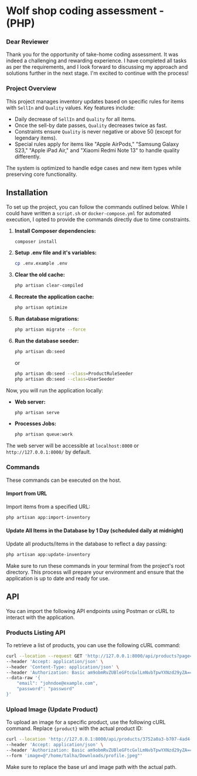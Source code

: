 # Wolf shop coding assessment - (PHP)

### Dear Reviewer
Thank you for the opportunity of take-home coding assessment. It was indeed a challenging and rewarding experience. I have completed all tasks as per the requirements, and I look forward to discussing my approach and solutions further in the next stage. I'm excited to continue with the process!

### Project Overview

This project manages inventory updates based on specific rules for items with `SellIn` and `Quality` values. Key features include:

- Daily decrease of `SellIn` and `Quality` for all items.
- Once the sell-by date passes, `Quality` decreases twice as fast.
- Constraints ensure `Quality` is never negative or above 50 (except for legendary items).
- Special rules apply for items like "Apple AirPods," "Samsung Galaxy S23," "Apple iPad Air," and "Xiaomi Redmi Note 13" to handle quality differently.
  
The system is optimized to handle edge cases and new item types while preserving core functionality.

## Installation

To set up the project, you can follow the commands outlined below. While I could have written a `script.sh` or `docker-compose.yml` for automated execution, I opted to provide the commands directly due to time constraints.

1. **Install Composer dependencies:**

   ```bash
   composer install
   ```

2. **Setup .env file and it's variables:**
    
    ```bash
    cp .env.example .env
    ```
   
3. **Clear the old cache:**

   ```bash
   php artisan clear-compiled
   ```

4. **Recreate the application cache:**

   ```bash
   php artisan optimize
   ```

5. **Run database migrations:**

   ```bash
   php artisan migrate --force
   ```

6. **Run the database seeder:**

   ```bash
   php artisan db:seed 
   ```
   or 
   ```bash
   php artisan db:seed --class=ProductRuleSeeder
   php artisan db:seed --class=UserSeeder
   ```

Now, you will run the application locally:

- **Web server:**

   ```bash
   php artisan serve
   ```

- **Processes Jobs:**

   ```bash
   php artisan queue:work
   ```

The web server will be accessible at `localhost:8000` or `http://127.0.0.1:8000/` by default.

### Commands
These commands can be executed on the host.

#### Import from URL
Import items from a specified URL:

```bash
php artisan app:import-inventory
```

#### Update All Items in the Database by 1 Day (scheduled daily at midnight) 
Update all products/items in the database to reflect a day passing:

```bash
php artisan app:update-inventory
```

Make sure to run these commands in your terminal from the project's root directory. This process will prepare your environment and ensure that the application is up to date and ready for use.

## API

You can import the following API endpoints using Postman or cURL to interact with the application.

### Products Listing API

To retrieve a list of products, you can use the following cURL command:

```bash
curl --location --request GET 'http://127.0.0.1:8000/api/products?page=2' \
--header 'Accept: application/json' \
--header 'Content-Type: application/json' \
--header 'Authorization: Basic am9obmRvZUBleGFtcGxlLmNvbTpwYXNzd29yZA==' \
--data-raw '{
    "email": "johndoe@example.com",
    "password": "password"
}'
```

### Upload Image (Update Product)

To upload an image for a specific product, use the following cURL command. Replace `{product}` with the actual product ID:

```bash
curl --location 'http://127.0.0.1:8000/api/products/3752a0a3-b707-4ad4-8c0d-b9e1989c34ca?_method=PUT' \
--header 'Accept: application/json' \
--header 'Authorization: Basic am9obmRvZUBleGFtcGxlLmNvbTpwYXNzd29yZA==' \
--form 'image=@"/home/talha/Downloads/profile.jpeg"'
```

Make sure to replace the base url and image path with the actual path.
